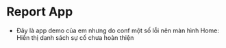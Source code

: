 #  Report App
- Đây là app demo của em nhưng do conf một số lỗi nên màn hình Home: Hiển thị danh sách sự cố chưa hoàn thiện

